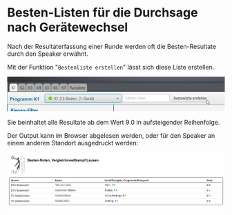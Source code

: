 # Besten-Listen für die Durchsage nach Gerätewechsel

Nach der Resultaterfassung einer Runde werden oft die Besten-Resultate durch den Speaker erwähnt.

Mit der Funktion "`Bestenliste erstellen`" lässt sich diese Liste erstellen.

![](<../assets/bestenliste-erstellen.png>)

Sie beinhaltet alle Resultate ab dem Wert 9.0 in aufsteigender Reihenfolge.

Der Output kann im Browser abgelesen werden, oder für den Speaker an einem anderen Standort ausgedruckt werden:

![](<../assets/bestenliste.png>)
